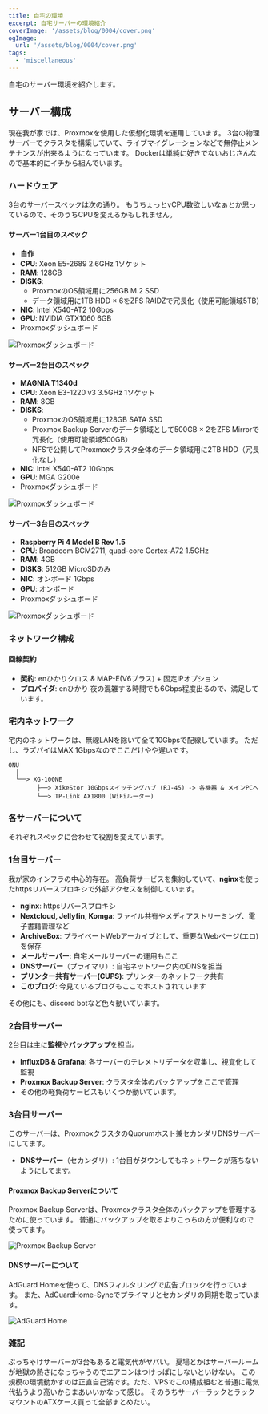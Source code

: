 ```yaml
---
title: 自宅の環境
excerpt: 自宅サーバーの環境紹介
coverImage: '/assets/blog/0004/cover.png'
ogImage:
  url: '/assets/blog/0004/cover.png'
tags:
  - 'miscellaneous'
---
```


自宅のサーバー環境を紹介します。

## サーバー構成

現在我が家では、Proxmoxを使用した仮想化環境を運用しています。
3台の物理サーバーでクラスタを構築していて、ライブマイグレーションなどで無停止メンテナンスが出来るようになっています。
Dockerは単純に好きでないおじさんなので基本的にイチから組んでいます。

### ハードウェア
3台のサーバースペックは次の通り。
もうちょっとvCPU数欲しいなぁとか思っているので、そのうちCPUを変えるかもしれません。
#### サーバー1台目のスペック
- **自作**
- **CPU**: Xeon E5-2689 2.6GHz 1ソケット
- **RAM**: 128GB
- **DISKS**:
  - ProxmoxのOS領域用に256GB M.2 SSD
  - データ領域用に1TB HDD × 6をZFS RAIDZで冗長化（使用可能領域5TB）
- **NIC**: Intel X540-AT2 10Gbps
- **GPU**: NVIDIA GTX1060 6GB
- Proxmoxダッシュボード

![Proxmoxダッシュボード](/assets/blog/0004/proxmox1.png)

#### サーバー2台目のスペック
- **MAGNIA T1340d**
- **CPU**: Xeon E3-1220 v3 3.5GHz 1ソケット
- **RAM**: 8GB
- **DISKS**:
  - ProxmoxのOS領域用に128GB SATA SSD
  - Proxmox Backup Serverのデータ領域として500GB × 2をZFS Mirrorで冗長化（使用可能領域500GB）
  - NFSで公開してProxmoxクラスタ全体のデータ領域用に2TB HDD（冗長化なし）
- **NIC**: Intel X540-AT2 10Gbps
- **GPU**: MGA G200e
- Proxmoxダッシュボード

![Proxmoxダッシュボード](/assets/blog/0004/proxmox2.png)

#### サーバー3台目のスペック
- **Raspberry Pi 4 Model B Rev 1.5**
- **CPU**: Broadcom BCM2711, quad-core Cortex-A72 1.5GHz
- **RAM**: 4GB
- **DISKS**: 512GB MicroSDのみ
- **NIC**: オンボード 1Gbps
- **GPU**: オンボード
- Proxmoxダッシュボード

![Proxmoxダッシュボード](/assets/blog/0004/proxmox3.png)

### ネットワーク構成

#### 回線契約
- **契約**: enひかりクロス & MAP-E(V6プラス) + 固定IPオプション
- **プロバイダ**: enひかり
夜の混雑する時間でも6Gbps程度出るので、満足しています。

### 宅内ネットワーク

宅内のネットワークは、無線LANを除いて全て10Gbpsで配線しています。
ただし、ラズパイはMAX 1Gbpsなのでここだけやや遅いです。

```text
ONU 
  │
  └──> XG-100NE
        ├──> XikeStor 10Gbpsスイッチングハブ (RJ-45) -> 各機器 & メインPCへ
        └──> TP-Link AX1800 (WiFiルーター)
```

### 各サーバーについて
それぞれスペックに合わせて役割を変えています。

### 1台目サーバー
我が家のインフラの中心的存在。
高負荷サービスを集約していて、**nginx**を使ったhttpsリバースプロキシで外部アクセスを制御しています。

- **nginx**: httpsリバースプロキシ
- **Nextcloud, Jellyfin, Komga**: ファイル共有やメディアストリーミング、電子書籍管理など
- **ArchiveBox**: プライベートWebアーカイブとして、重要なWebページ(エロ)を保存
- **メールサーバー**: 自宅メールサーバーの運用もここ
- **DNSサーバー**（プライマリ）: 自宅ネットワーク内のDNSを担当
- **プリンター共有サーバー(CUPS)**: プリンターのネットワーク共有
- **このブログ**: 今見ているブログもここでホストされています

その他にも、discord botなど色々動いています。

### 2台目サーバー
2台目は主に**監視**や**バックアップ**を担当。

- **InfluxDB & Grafana**: 各サーバーのテレメトリデータを収集し、視覚化して監視
- **Proxmox Backup Server**: クラスタ全体のバックアップをここで管理
- その他の軽負荷サービスもいくつか動いています。

### 3台目サーバー
このサーバーは、ProxmoxクラスタのQuorumホスト兼セカンダリDNSサーバーにしてます。

- **DNSサーバー**（セカンダリ）: 1台目がダウンしてもネットワークが落ちないようにしてます。

#### Proxmox Backup Serverについて
Proxmox Backup Serverは、Proxmoxクラスタ全体のバックアップを管理するために使っています。
普通にバックアップを取るよりこっちの方が便利なので使ってます。

![Proxmox Backup Server](/assets/blog/0004/pbs.png)

#### DNSサーバーについて
AdGuard Homeを使って、DNSフィルタリングで広告ブロックを行っています。
また、AdGuardHome-Syncでプライマリとセカンダリの同期を取っています。

![AdGuard Home](/assets/blog/0004/adguard.png)

### 雑記
ぶっちゃけサーバーが3台もあると電気代がヤバい。
夏場とかはサーバールームが地獄の熱さになっちゃうのでエアコンはつけっぱにしないといけない。
この規模の環境動かすのは正直自己満です。ただ、VPSでこの構成組むと普通に電気代払うより高いからまあいいかなって感じ。
そのうちサーバーラックとラックマウントのATXケース買って全部まとめたい。